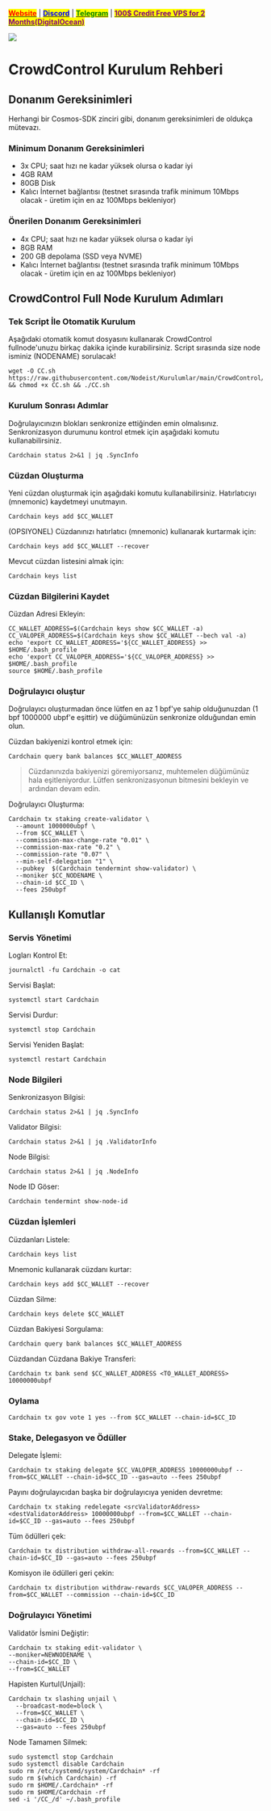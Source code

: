 &#x20;                             [<mark style="color:red;">**Website**</mark>](https://nodeist.net/) | [<mark style="color:blue;">**Discord**</mark>](https://discord.gg/ypx7mJ6Zzb) | [<mark style="color:green;">**Telegram**</mark>](https://t.me/noodeist) | [<mark style="color:purple;">**100$ Credit Free VPS for 2 Months(DigitalOcean)**</mark>](https://nodeist.net/)<mark style="color:purple;"></mark>

![](https://i.hizliresim.com/qii2z30.jpeg)



# CrowdControl Kurulum Rehberi
## Donanım Gereksinimleri
Herhangi bir Cosmos-SDK zinciri gibi, donanım gereksinimleri de oldukça mütevazı.

### Minimum Donanım Gereksinimleri
 - 3x CPU; saat hızı ne kadar yüksek olursa o kadar iyi
 - 4GB RAM
 - 80GB Disk
 - Kalıcı İnternet bağlantısı (testnet sırasında trafik minimum 10Mbps olacak - üretim için en az 100Mbps bekleniyor)

### Önerilen Donanım Gereksinimleri
 - 4x CPU; saat hızı ne kadar yüksek olursa o kadar iyi
 - 8GB RAM
 - 200 GB depolama (SSD veya NVME)
 - Kalıcı İnternet bağlantısı (testnet sırasında trafik minimum 10Mbps olacak - üretim için en az 100Mbps bekleniyor)

## CrowdControl Full Node Kurulum Adımları
### Tek Script İle Otomatik Kurulum
Aşağıdaki otomatik komut dosyasını kullanarak CrowdControl fullnode'unuzu birkaç dakika içinde kurabilirsiniz. 
Script sırasında size node isminiz (NODENAME) sorulacak!


```
wget -O CC.sh https://raw.githubusercontent.com/Nodeist/Kurulumlar/main/CrowdControl/CC && chmod +x CC.sh && ./CC.sh
```

### Kurulum Sonrası Adımlar

Doğrulayıcınızın blokları senkronize ettiğinden emin olmalısınız. 
Senkronizasyon durumunu kontrol etmek için aşağıdaki komutu kullanabilirsiniz.
```
Cardchain status 2>&1 | jq .SyncInfo
```

### Cüzdan Oluşturma
Yeni cüzdan oluşturmak için aşağıdaki komutu kullanabilirsiniz. Hatırlatıcıyı (mnemonic) kaydetmeyi unutmayın.
```
Cardchain keys add $CC_WALLET
```

(OPSIYONEL) Cüzdanınızı hatırlatıcı (mnemonic) kullanarak kurtarmak için:
```
Cardchain keys add $CC_WALLET --recover
```

Mevcut cüzdan listesini almak için:
```
Cardchain keys list
```

### Cüzdan Bilgilerini Kaydet
Cüzdan Adresi Ekleyin:
```
CC_WALLET_ADDRESS=$(Cardchain keys show $CC_WALLET -a)
CC_VALOPER_ADDRESS=$(Cardchain keys show $CC_WALLET --bech val -a)
echo 'export CC_WALLET_ADDRESS='${CC_WALLET_ADDRESS} >> $HOME/.bash_profile
echo 'export CC_VALOPER_ADDRESS='${CC_VALOPER_ADDRESS} >> $HOME/.bash_profile
source $HOME/.bash_profile
```


### Doğrulayıcı oluştur
Doğrulayıcı oluşturmadan önce lütfen en az 1 bpf'ye sahip olduğunuzdan (1 bpf 1000000 ubpf'e eşittir) ve düğümünüzün senkronize olduğundan emin olun.

Cüzdan bakiyenizi kontrol etmek için:
```
Cardchain query bank balances $CC_WALLET_ADDRESS
```
> Cüzdanınızda bakiyenizi göremiyorsanız, muhtemelen düğümünüz hala eşitleniyordur. Lütfen senkronizasyonun bitmesini bekleyin ve ardından devam edin. 

Doğrulayıcı Oluşturma:
```
Cardchain tx staking create-validator \
  --amount 1000000ubpf \
  --from $CC_WALLET \
  --commission-max-change-rate "0.01" \
  --commission-max-rate "0.2" \
  --commission-rate "0.07" \
  --min-self-delegation "1" \
  --pubkey  $(Cardchain tendermint show-validator) \
  --moniker $CC_NODENAME \
  --chain-id $CC_ID \
  --fees 250ubpf
```



## Kullanışlı Komutlar
### Servis Yönetimi
Logları Kontrol Et:
```
journalctl -fu Cardchain -o cat
```

Servisi Başlat:
```
systemctl start Cardchain
```

Servisi Durdur:
```
systemctl stop Cardchain
```

Servisi Yeniden Başlat:
```
systemctl restart Cardchain
```

### Node Bilgileri
Senkronizasyon Bilgisi:
```
Cardchain status 2>&1 | jq .SyncInfo
```

Validator Bilgisi:
```
Cardchain status 2>&1 | jq .ValidatorInfo
```

Node Bilgisi:
```
Cardchain status 2>&1 | jq .NodeInfo
```

Node ID Göser:
```
Cardchain tendermint show-node-id
```

### Cüzdan İşlemleri
Cüzdanları Listele:
```
Cardchain keys list
```

Mnemonic kullanarak cüzdanı kurtar:
```
Cardchain keys add $CC_WALLET --recover
```

Cüzdan Silme:
```
Cardchain keys delete $CC_WALLET
```

Cüzdan Bakiyesi Sorgulama:
```
Cardchain query bank balances $CC_WALLET_ADDRESS
```

Cüzdandan Cüzdana Bakiye Transferi:
```
Cardchain tx bank send $CC_WALLET_ADDRESS <TO_WALLET_ADDRESS> 10000000ubpf
```

### Oylama
```
Cardchain tx gov vote 1 yes --from $CC_WALLET --chain-id=$CC_ID
```

### Stake, Delegasyon ve Ödüller
Delegate İşlemi:
```
Cardchain tx staking delegate $CC_VALOPER_ADDRESS 10000000ubpf --from=$CC_WALLET --chain-id=$CC_ID --gas=auto --fees 250ubpf
```

Payını doğrulayıcıdan başka bir doğrulayıcıya yeniden devretme:
```
Cardchain tx staking redelegate <srcValidatorAddress> <destValidatorAddress> 10000000ubpf --from=$CC_WALLET --chain-id=$CC_ID --gas=auto --fees 250ubpf
```

Tüm ödülleri çek:
```
Cardchain tx distribution withdraw-all-rewards --from=$CC_WALLET --chain-id=$CC_ID --gas=auto --fees 250ubpf
```

Komisyon ile ödülleri geri çekin:
```
Cardchain tx distribution withdraw-rewards $CC_VALOPER_ADDRESS --from=$CC_WALLET --commission --chain-id=$CC_ID
```

### Doğrulayıcı Yönetimi
Validatör İsmini Değiştir:
```
Cardchain tx staking edit-validator \
--moniker=NEWNODENAME \
--chain-id=$CC_ID \
--from=$CC_WALLET
```

Hapisten Kurtul(Unjail): 
```
Cardchain tx slashing unjail \
  --broadcast-mode=block \
  --from=$CC_WALLET \
  --chain-id=$CC_ID \
  --gas=auto --fees 250ubpf
```


Node Tamamen Silmek:
```
sudo systemctl stop Cardchain
sudo systemctl disable Cardchain
sudo rm /etc/systemd/system/Cardchain* -rf
sudo rm $(which Cardchain) -rf
sudo rm $HOME/.Cardchain* -rf
sudo rm $HOME/Cardchain -rf
sed -i '/CC_/d' ~/.bash_profile
```
  